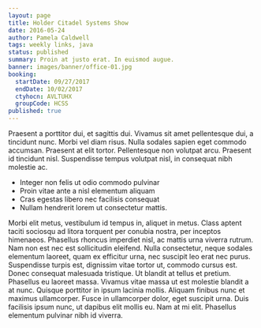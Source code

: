 ```yaml
---
layout: page
title: Holder Citadel Systems Show
date: 2016-05-24
author: Pamela Caldwell
tags: weekly links, java
status: published
summary: Proin at justo erat. In euismod augue.
banner: images/banner/office-01.jpg
booking:
  startDate: 09/27/2017
  endDate: 10/02/2017
  ctyhocn: AVLTUHX
  groupCode: HCSS
published: true
---
```

Praesent a porttitor dui, et sagittis dui. Vivamus sit amet pellentesque dui, a tincidunt nunc. Morbi vel diam risus. Nulla sodales sapien eget commodo accumsan. Praesent at elit tortor. Pellentesque non volutpat arcu. Praesent id tincidunt nisl. Suspendisse tempus volutpat nisl, in consequat nibh molestie ac.

* Integer non felis ut odio commodo pulvinar
* Proin vitae ante a nisl elementum aliquam
* Cras egestas libero nec facilisis consequat
* Nullam hendrerit lorem ut consectetur mattis.

Morbi elit metus, vestibulum id tempus in, aliquet in metus. Class aptent taciti sociosqu ad litora torquent per conubia nostra, per inceptos himenaeos. Phasellus rhoncus imperdiet nisl, ac mattis urna viverra rutrum. Nam non est nec est sollicitudin eleifend. Nulla consectetur, neque sodales elementum laoreet, quam ex efficitur urna, nec suscipit leo erat nec purus. Suspendisse turpis est, dignissim vitae tortor ut, commodo cursus est. Donec consequat malesuada tristique. Ut blandit at tellus et pretium. Phasellus eu laoreet massa. Vivamus vitae massa ut est molestie blandit a at nunc. Quisque porttitor in ipsum lacinia mollis. Aliquam finibus nunc et maximus ullamcorper. Fusce in ullamcorper dolor, eget suscipit urna. Duis facilisis ipsum nunc, ut dapibus elit mollis eu. Nam at mi elit. Phasellus elementum pulvinar nibh id viverra.
